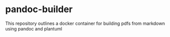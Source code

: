 # pandoc-builder
This repository outlines a docker container for building pdfs from markdown using pandoc and plantuml
